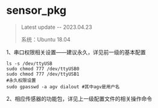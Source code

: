 # sensor_pkg
> Latest update  --  2023.04.23
> 
> 系统：Ubuntu 18.04
>
1、串口权限相关设置——建议永久，详见前一级的基本配置
```
ls -s /dev/ttyUSB
sudo chmod 777 /dev/ttyUSB0
sudo chmod 777 /dev/ttyUSB1
#永久权限设置
sudo gpasswd -a agv dialout #其中agv是用户名
```

2、相应传感器的功能包，详见上一级配置文件的相关操作命令